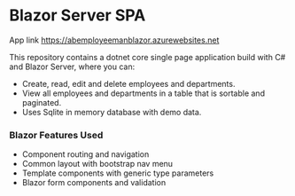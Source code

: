 # Blazor Server SPA 

App link https://abemployeemanblazor.azurewebsites.net  

This repository contains a dotnet core single page application build with C# and Blazor Server, where you can:

* Create, read, edit and delete employees and departments.
* View all employees and departments in a table that is sortable and paginated.
* Uses Sqlite in memory database with demo data.

### Blazor Features Used
* Component routing and navigation
* Common layout with bootstrap nav menu
* Template components with generic type parameters
* Blazor form components and validation



